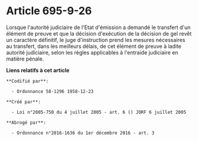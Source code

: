 # Article 695-9-26

Lorsque l'autorité judiciaire de l'Etat d'émission a demandé le transfert d'un élément de preuve et que la décision
d'exécution de la décision de gel revêt un caractère définitif, le juge d'instruction prend les mesures nécessaires au
transfert, dans les meilleurs délais, de cet élément de preuve à ladite autorité judiciaire, selon les règles applicables à
l'entraide judiciaire en matière pénale.

**Liens relatifs à cet article**

	**Codifié par**:

	  - Ordonnance 58-1296 1958-12-23

	**Créé par**:

	  - Loi n°2005-750 du 4 juillet 2005 - art. 6 () JORF 6 juillet 2005

	**Abrogé par**:

	  - Ordonnance n°2016-1636 du 1er décembre 2016 - art. 3

